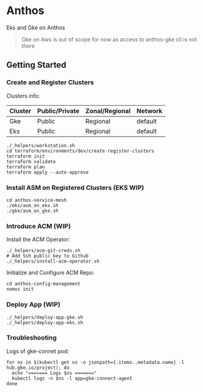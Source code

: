 # Anthos
Eks and Gke on Anthos
> Gke on Aws is out of scope for now as access to anthos-gke cli is not there

## Getting Started

### Create and Register Clusters
Clusters info:

Cluster | Public/Private | Zonal/Regional | Network
--- | --- | --- | ---
Gke | Public | Regional | default
Eks | Public | Regional | default

```
./_helpers/workstation.sh
cd terraform/environments/dev/create-register-clusters
terraform init
terraform validate
terraform plan
terraform apply --auto-approve
```
### Install ASM on Registered Clusters (EKS WIP)
```
cd anthos-service-mesh
./eks/asm_on_eks.sh
./gke/asm_on_gke.sh
```

### Introduce ACM (WIP)

Install the ACM Operator:
```
./_helpers/acm-git-creds.sh
# Add Ssh public key to Github
./_helpers/install-acm-operator.sh
```
Initialize and Configure ACM Repo:
```
cd anthos-config-management
nomos init
```

### Deploy App (WIP)
```
./_helpers/deploy-app-gke.sh
./_helpers/deploy-app-eks.sh
```
### Troubleshooting

Logs of gke-connet pod:
```
for ns in $(kubectl get ns -o jsonpath={.items..metadata.name} -l hub.gke.io/project); do
  echo "======= Logs $ns ======="
  kubectl logs -n $ns -l app=gke-connect-agent
done
```
